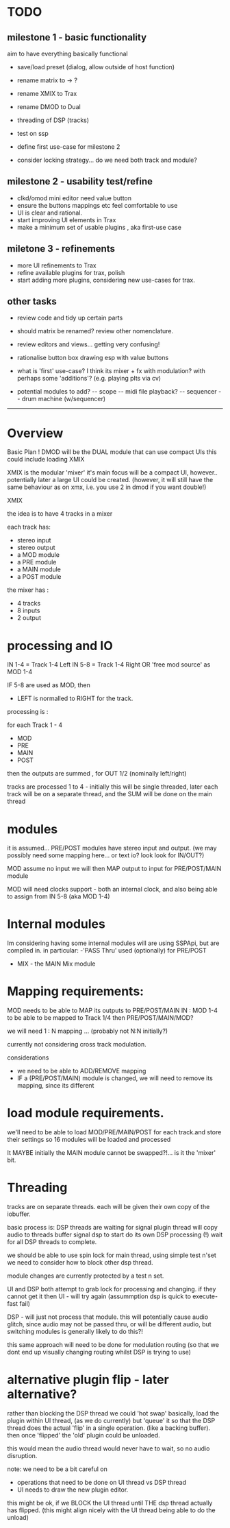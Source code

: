 
# TODO 


## milestone 1 - basic functionality
aim to have everything basically functional

- save/load preset (dialog, allow outside of host function)
- rename matrix to -> ?
- rename XMIX to Trax
- rename DMOD to Dual
- threading of DSP (tracks)
- test on ssp
- define first use-case for milestone 2

- consider locking strategy... do we need both track and module?

## milestone 2 - usability test/refine
- clkd/omod mini editor need value button
- ensure the buttons mappings etc feel comfortable to use
- UI is clear and rational.
- start improving UI elements in Trax
- make a minimum set of usable plugins , aka first-use case

## miletone 3 - refinements
- more UI refinements to Trax
- refine available plugins for trax, polish
- start adding more plugins, considering new use-cases for trax.


## other tasks
- review code and tidy up certain parts
- should matrix be renamed? review other nomenclature.
- review editors and views... getting very confusing!
- rationalise button box drawing esp with value buttons

- what is 'first' use-case?
I think its mixer + fx with modulation?
with perhaps some 'additions'? (e.g. playing plts via cv)

- potential modules to add?
-- scope 
-- midi file playback?
-- sequencer
-- drum machine (w/sequencer)





-----------------------------------------------------


# Overview
Basic Plan ! 
DMOD will be the DUAL module that can use compact UIs
this could include loading XMIX


XMIX is the modular 'mixer'
it's main focus will be a compact UI, however.. potentially later a large UI could be created.
(however, it will still have the same behaviour as on xmx, i.e. you use 2 in dmod if you want double!)



XMIX 

the idea is to have 4 tracks in a mixer


each track has: 
- stereo input
- stereo output 
- a MOD module 
- a PRE module
- a MAIN module
- a POST module

the mixer has : 
- 4 tracks
- 8 inputs 
- 2 output

# processing and IO

IN 1-4 = Track 1-4 Left 
IN 5-8 = Track 1-4 Right OR 'free mod source' as MOD 1-4

IF 5-8 are used as MOD, then 
- LEFT is normalled to RIGHT for the track.

processing is : 

for each Track 1 - 4
- MOD
- PRE
- MAIN 
- POST

then the outputs are summed , for OUT 1/2 (nominally left/right)

tracks are processed 1 to 4 - initially this will be single threaded, 
later each track will be on a separate thread, and the SUM will be done on the main thread

# modules 

it is assumed...
PRE/POST modules have stereo input and output.
(we may possibly need some mapping here... or text io? look look for IN/OUT?) 

MOD 
assume no input
we will then MAP output to input for PRE/POST/MAIN module

MOD will need clocks support - 
both an internal clock, and also being able to assign from IN 5-8 (aka MOD 1-4) 




# Internal modules 
Im considering having some internal modules will are using SSPApi, but are compiled in.
in particular: 
-'PASS Thru' used (optionally) for PRE/POST
- MIX - the MAIN Mix module



# Mapping requirements:
MOD needs to be able to MAP its outputs to PRE/POST/MAIN
IN : MOD 1-4 to be able to be mapped to Track 1/4 then PRE/POST/MAIN/MOD?

we will need 1 : N mapping ... 
(probably not N:N initially?) 

currently not considering cross track modulation.


considerations
- we need to be able to ADD/REMOVE mapping
- IF a (PRE/POST/MAIN) module is changed, we will need to remove its mapping, since its different 



# load module requirements.
we'll need to be able to load MOD/PRE/MAIN/POST for each track.and store their settings
so 16 modules will be loaded and processed

It MAYBE initially the MAIN module cannot be swapped?!... is it the 'mixer' bit.



# Threading

tracks are on separate threads.
each will be given their own copy of the iobuffer.

basic process is: 
DSP threads are waiting for signal
plugin thread will copy audio to threads buffer
signal dsp to start
do its own DSP processing (!)
wait for all DSP threads to complete.

we should be able to use spin lock for main thread, using simple test n'set
we need to consider how to block other dsp thread.

module changes are currently protected by a test n set.


UI and DSP both attempt to grab lock for processing and changing.
if they cannot get it then
UI - will try again (assummption dsp is quick to execute- fast fail)

DSP - will just not process that module.
this will potentially cause audio glitch, since audio may not be passed thru, 
or will be different audio, but switching modules is generally likely to do this?!

this same approach will need to be done for modulation routing
(so that we dont end up visually changing routing whilst DSP is trying to use)

# alternative plugin flip - later alternative?
rather than blocking the DSP thread we could 'hot swap'
basically, load the plugin within UI thread, (as we do currently)
but 'queue' it so that the DSP thread does the actual 'flip' in a single operation. 
(like a backing buffer).
then once 'flipped' the 'old' plugin could be unloaded.

this would mean the audio thread would never have to wait, so no audio disruption.

note: we need to be a bit careful on 
- operations that need to be done on UI thread vs DSP thread
- UI needs to draw the new plugin editor.

this might be ok, if we BLOCK the UI thread until THE dsp thread actually has flipped.
(this might align nicely with the UI thread being able to do the unload)



